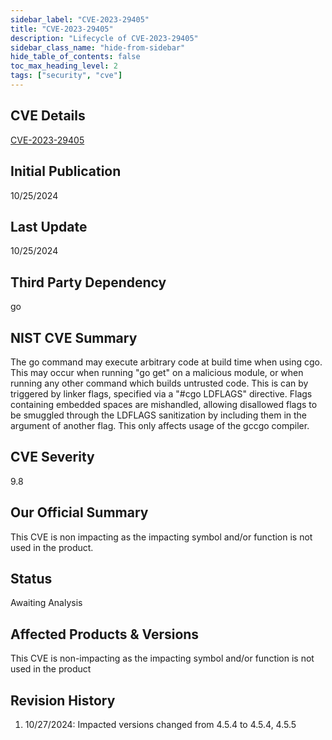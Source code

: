 ```yaml
---
sidebar_label: "CVE-2023-29405"
title: "CVE-2023-29405"
description: "Lifecycle of CVE-2023-29405"
sidebar_class_name: "hide-from-sidebar"
hide_table_of_contents: false
toc_max_heading_level: 2
tags: ["security", "cve"]
---
```


## CVE Details

[CVE-2023-29405](https://nvd.nist.gov/vuln/detail/CVE-2023-29405)

## Initial Publication

10/25/2024

## Last Update

10/25/2024

## Third Party Dependency

go

## NIST CVE Summary

The go command may execute arbitrary code at build time when using cgo. This may occur when running "go get" on a
malicious module, or when running any other command which builds untrusted code. This is can by triggered by linker
flags, specified via a "#cgo LDFLAGS" directive. Flags containing embedded spaces are mishandled, allowing disallowed
flags to be smuggled through the LDFLAGS sanitization by including them in the argument of another flag. This only
affects usage of the gccgo compiler.

## CVE Severity

9.8

## Our Official Summary

This CVE is non impacting as the impacting symbol and/or function is not used in the product.

## Status

Awaiting Analysis

## Affected Products & Versions

This CVE is non-impacting as the impacting symbol and/or function is not used in the product

## Revision History

1. 10/27/2024: Impacted versions changed from 4.5.4 to 4.5.4, 4.5.5
